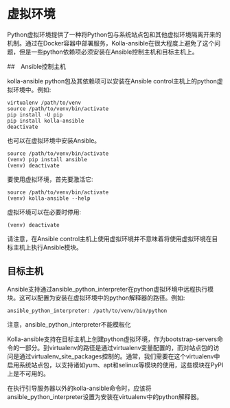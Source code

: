 # 虚拟环境

Python虚拟环境提供了一种将Python包与系统站点包和其他虚拟环境隔离开来的机制。通过在Docker容器中部署服务，Kolla-ansible在很大程度上避免了这个问题，但是一些python依赖项必须安装在Ansible控制主机和目标主机上。

##　Ansible控制主机

kolla-ansible python包及其依赖项可以安装在Ansible control主机上的python虚拟环境中。例如:

    virtualenv /path/to/venv
    source /path/to/venv/bin/activate
    pip install -U pip
    pip install kolla-ansible
    deactivate

也可以在虚拟环境中安装Ansible。

    source /path/to/venv/bin/activate
    (venv) pip install ansible
    (venv) deactivate

要使用虚拟环境，首先要激活它:

    source /path/to/venv/bin/activate
    (venv) kolla-ansible --help

虚拟环境可以在必要时停用:

    (venv) deactivate

请注意，在Ansible control主机上使用虚拟环境并不意味着将使用虚拟环境在目标主机上执行Ansible模块。

## 目标主机

Ansible支持通过ansible_python_interpreter在python虚拟环境中远程执行模块。这可以配置为安装在虚拟环境中的python解释器的路径。例如:

    ansible_python_interpreter: /path/to/venv/bin/python

注意，ansible_python_interpreter不能模板化

Kolla-ansible支持在目标主机上创建python虚拟环境，作为bootstrap-servers命令的一部分。到virtualenv的路径是通过virtualenv变量配置的，而对站点包的访问是通过virtualenv_site_packages控制的。通常，我们需要在这个virtualenv中启用系统站点包，以支持诸如yum、apt和selinux等模块的使用，这些模块在PyPI上是不可用的。

在执行引导服务器以外的kolla-ansible命令时，应该将ansible_python_interpreter设置为安装在virtualenv中的python解释器。